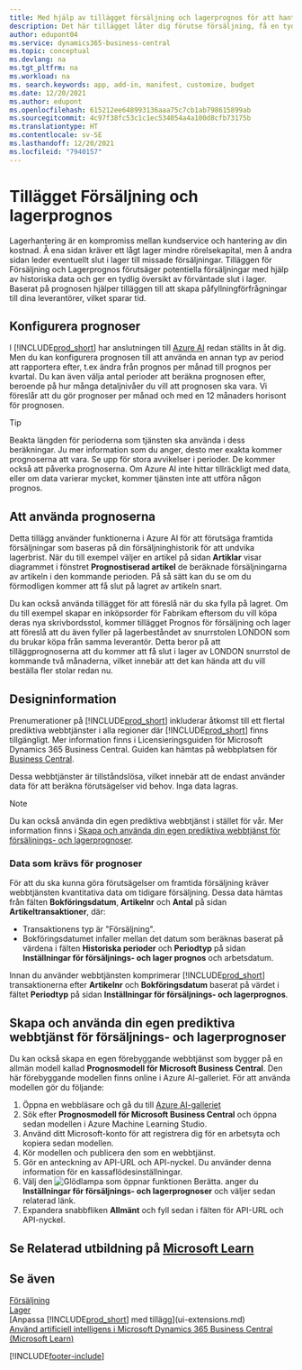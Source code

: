 ```yaml
---
title: Med hjälp av tillägget försäljning och lagerprognos för att hantera lager | Microsoft Docs
description: Det här tillägget låter dig förutse försäljning, få en tydlig översikt över förväntat slut i lager och du kan till och med skapa återanskaffningsförfrågningar till leverantörer.
author: edupont04
ms.service: dynamics365-business-central
ms.topic: conceptual
ms.devlang: na
ms.tgt_pltfrm: na
ms.workload: na
ms. search.keywords: app, add-in, manifest, customize, budget
ms.date: 12/20/2021
ms.author: edupont
ms.openlocfilehash: 615212ee648993136aaa75c7cb1ab798615899ab
ms.sourcegitcommit: 4c97f38fc53c1c1ec534054a4a100d8cfb73175b
ms.translationtype: HT
ms.contentlocale: sv-SE
ms.lasthandoff: 12/20/2021
ms.locfileid: "7940157"
---
```

# <a name="the-sales-and-inventory-forecast-extension"></a>Tillägget Försäljning och lagerprognos
Lagerhantering är en kompromiss mellan kundservice och hantering av din kostnad. Å ena sidan kräver ett lågt lager mindre rörelsekapital, men å andra sidan leder eventuellt slut i lager till missade försäljningar. Tilläggen för Försäljning och Lagerprognos förutsäger potentiella försäljningar med hjälp av historiska data och ger en tydlig översikt av förväntade slut i lager. Baserat på prognosen hjälper tilläggen till att skapa påfyllningförfrågningar till dina leverantörer, vilket sparar tid.  

## <a name="setting-up-forecasting"></a>Konfigurera prognoser
I [!INCLUDE[prod_short](includes/prod_short.md)] har anslutningen till [Azure AI](https://azure.microsoft.com/overview/ai-platform/) redan ställts in åt dig. Men du kan konfigurera prognosen till att använda en annan typ av period att rapportera efter, t.ex ändra från prognos per månad till prognos per kvartal. Du kan även välja antal perioder att beräkna prognosen efter, beroende på hur många detaljnivåer du vill att prognosen ska vara. Vi föreslår att du gör prognoser per månad och med en 12 månaders horisont för prognosen. 

> [!TIP]  
>   Beakta längden för perioderna som tjänsten ska använda i dess beräkningar. Ju mer information som du anger, desto mer exakta kommer prognoserna att vara. Se upp för stora avvikelser i perioder. De kommer också att påverka prognoserna. Om Azure AI inte hittar tillräckligt med data, eller om data varierar mycket, kommer tjänsten inte att utföra någon prognos.

## <a name="using-the-forecasts"></a>Att använda prognoserna
Detta tillägg använder funktionerna i Azure AI för att förutsäga framtida försäljningar som baseras på din försäljninghistorik för att undvika lagerbrist. När du till exempel väljer en artikel på sidan **Artiklar** visar diagrammet i fönstret **Prognostiserad artikel** de beräknade försäljningarna av artikeln i den kommande perioden. På så sätt kan du se om du förmodligen kommer att få slut på lagret av artikeln snart.  

Du kan också använda tillägget för att föreslå när du ska fylla på lagret. Om du till exempel skapar en inköpsorder för Fabrikam eftersom du vill köpa deras nya skrivbordsstol, kommer tillägget Prognos för försäljning och lager att föreslå att du även fyller på lagerbeståndet av snurrstolen LONDON som du brukar köpa från samma leverantör. Detta beror på att tilläggprognoserna att du kommer att få slut i lager av LONDON snurrstol de kommande två månaderna, vilket innebär att det kan hända att du vill beställa fler stolar redan nu.  

## <a name="design-details"></a>Designinformation
Prenumerationer på [!INCLUDE[prod_short](includes/prod_short.md)] inkluderar åtkomst till ett flertal prediktiva webbtjänster i alla regioner där [!INCLUDE[prod_short](includes/prod_short.md)] finns tillgängligt. Mer information finns i Licensieringsguiden för Microsoft Dynamics 365 Business Central. Guiden kan hämtas på webbplatsen för [Business Central](https://dynamics.microsoft.com/en-us/business-central/overview/). 

Dessa webbtjänster är tillståndslösa, vilket innebär att de endast använder data för att beräkna förutsägelser vid behov. Inga data lagras.

> [!NOTE]  
>   Du kan också använda din egen prediktiva webbtjänst i stället för vår. Mer information finns i [Skapa och använda din egen prediktiva webbtjänst för försäljnings- och lagerprognoser](#AnchorText). 

### <a name="data-required-for-forecast"></a>Data som krävs för prognoser
För att du ska kunna göra förutsägelser om framtida försäljning kräver webbtjänsten kvantitativa data om tidigare försäljning. Dessa data hämtas från fälten **Bokföringsdatum**, **Artikelnr** och **Antal** på sidan **Artikeltransaktioner**, där:
-    Transaktionens typ är "Försäljning".
- Bokföringsdatumet infaller mellan det datum som beräknas baserat på värdena i fälten **Historiska perioder** och **Periodtyp** på sidan **Inställningar för försäljnings- och lager prognos** och arbetsdatum.

Innan du använder webbtjänsten komprimerar [!INCLUDE[prod_short](includes/prod_short.md)] transaktionerna efter **Artikelnr** och **Bokföringsdatum** baserat på värdet i fältet **Periodtyp** på sidan **Inställningar för försäljnings- och lagerprognos**.

## <a name="create-and-use-your-own-predictive-web-service-for-sales-and-inventory-forecasts"></a><a name="AnchorText"> </a>Skapa och använda din egen prediktiva webbtjänst för försäljnings- och lagerprognoser
Du kan också skapa en egen förebyggande webbtjänst som bygger på en allmän modell kallad **Prognosmodell för Microsoft Business Central**. Den här förebyggande modellen finns online i Azure AI-galleriet. För att använda modellen gör du följande:  

1. Öppna en webbläsare och gå du till [Azure AI-galleriet](https://go.microsoft.com/fwlink/?linkid=828352)  
2. Sök efter **Prognosmodell för Microsoft Business Central** och öppna sedan modellen i Azure Machine Learning Studio.  
3. Använd ditt Microsoft-konto för att registrera dig för en arbetsyta och kopiera sedan modellen.  
4. Kör modellen och publicera den som en webbtjänst.  
5. Gör en anteckning av API-URL och API-nyckel. Du använder denna information för en kassaflödesinställningar.  
6. Välj den ![Glödlampa som öppnar funktionen Berätta.](media/ui-search/search_small.png "Berätta för mig vad du vill göra") anger du **Inställningar för försäljnings- och lagerprognoser** och väljer sedan relaterad länk.  
7. Expandera snabbfliken **Allmänt** och fyll sedan i fälten för API-URL och API-nyckel.  

## <a name="see-related-training-at-microsoft-learn"></a>Se Relaterad utbildning på [Microsoft Learn](/learn/modules/use-sales-inventory-forecast-extension/)


## <a name="see-also"></a>Se även
[Försäljning](sales-manage-sales.md)  
[Lager](inventory-manage-inventory.md)  
[Anpassa [!INCLUDE[prod_short](includes/prod_short.md)] med tillägg](ui-extensions.md)  
[Använd artificiell intelligens i Microsoft Dynamics 365 Business Central (Microsoft Learn)](/learn/paths/use-artificial-intelligence/)  

[!INCLUDE[footer-include](includes/footer-banner.md)]